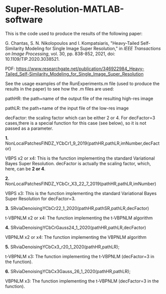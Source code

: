 # Super-Resolution-MATLAB-software
This is the code used to produce the results of the following paper:

G. Chantas, S. N. Nikolopoulos and I. Kompatsiaris, "Heavy-Tailed Self-Similarity Modeling for Single Image Super Resolution," in _IEEE Transactions on Image Processing_, vol. 30, pp. 838-852, 2021, doi: 10.1109/TIP.2020.3038521.


PDF: https://www.researchgate.net/publication/346922984_Heavy-Tailed_Self-Similarity_Modeling_for_Single_Image_Super_Resolution

See the usage examples of the RunExperiments.m file (used to produce the results in the paper) to see how the .m files are used:

pathHR: the path+name of the output file of the resulting high-res image

pathLR: the path+name of the input file of the low-res image

decFactor: the scaling factor which can be either 2 or 4. For decFactor=3 cases,there is a special function for this case (see below), so it is not passed as a parameter.


**1.** NonLocalPatchesFINDZ_YCbCr1_9_2019(pathHR,pathLR,imNumber,decFactor)

VBPS x2 or x4: This is the function implementing the standard Variational Bayes Super Resolution. decFactor is actually the scaling factor, which, here, can be **2 or 4**. 

**2.** NonLocalPatchesFINDZ_YCbCr_X3_22_7_2019(pathHR,pathLR,imNumber)

VBPS x3: This is the function implementing the standard Variational Bayes Super Resolution for decFactor=3. 

**3.** SRviaDenoisingYCbCr22_1_2020(pathHR,pathSR,pathLR,decFactor)

t-VBPNLM x2 or x4: The function implementing the t-VBPNLM algorithm

**4.** SRviaDenoisingYCbCrGauss24_1_2020(pathHR,pathLR,decFactor)

VBPNLM x2 or x4: The function implementing the VBPNLM algorithm

**5.** SRviaDenoisingYCbCx3_r20_1_2020(pathHR,pathLR);

t-VBPNLM x3: The function implementing the t-VBPNLM (decFactor=3 in the function).

**6.** SRviaDenoisingYCbCx3Gauss_26_1_2020(pathHR,pathLR);

VBPNLM x3: The function implementing the t-VBPNLM (decFactor=3 in the function).
